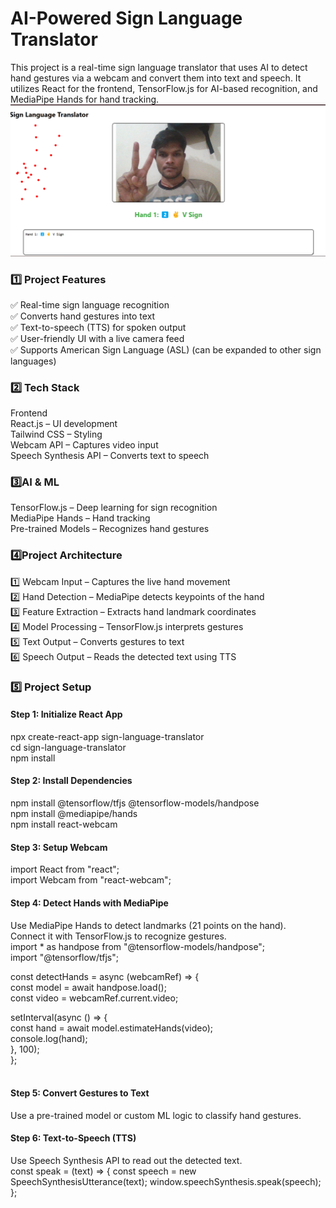 <h1>AI-Powered Sign Language Translator</h1>
This project is a real-time sign language translator that uses AI to detect hand gestures via a webcam and convert them into text and speech. 
It utilizes React for the frontend, TensorFlow.js for AI-based recognition, and MediaPipe Hands for hand tracking.

<img src="public/demo.png" alt="ScreenShot"/>

<h3>1️⃣ Project Features</h3>
<p>✅ Real-time sign language recognition<br>
✅ Converts hand gestures into text<br>
✅ Text-to-speech (TTS) for spoken output<br>
✅ User-friendly UI with a live camera feed<br>
✅ Supports American Sign Language (ASL) (can be expanded to other sign languages)

<h3>2️⃣ Tech Stack</h3>
Frontend<br>
React.js – UI development<br>
Tailwind CSS – Styling<br>
Webcam API – Captures video input<br>
Speech Synthesis API – Converts text to speech<br>

<h3>3️⃣AI & ML</h3>
TensorFlow.js – Deep learning for sign recognition<br>
MediaPipe Hands – Hand tracking<br>
Pre-trained Models – Recognizes hand gestures<br>

<h3>4️⃣Project Architecture</h3>

1️⃣ Webcam Input – Captures the live hand movement<br>
2️⃣ Hand Detection – MediaPipe detects keypoints of the hand<br>
3️⃣ Feature Extraction – Extracts hand landmark coordinates<br>
4️⃣ Model Processing – TensorFlow.js interprets gestures<br>
5️⃣ Text Output – Converts gestures to text<br>
6️⃣ Speech Output – Reads the detected text using TTS<br>

<h3>5️⃣ Project Setup</h3>
<h4>Step 1: Initialize React App</h4>
npx create-react-app sign-language-translator<br>
cd sign-language-translator<br>
npm install<br>

<h4>Step 2: Install Dependencies</h4>
npm install @tensorflow/tfjs @tensorflow-models/handpose<br>
npm install @mediapipe/hands<br>
npm install react-webcam<br>

<h4>Step 3: Setup Webcam</h4>
import React from "react";<br>
import Webcam from "react-webcam";<br>

<h4>Step 4: Detect Hands with MediaPipe</h4>
Use MediaPipe Hands to detect landmarks (21 points on the hand).<br>
Connect it with TensorFlow.js to recognize gestures.<br>
import * as handpose from "@tensorflow-models/handpose";<br>
import "@tensorflow/tfjs";<br>

const detectHands = async (webcamRef) => {<br>
  const model = await handpose.load();<br>
  const video = webcamRef.current.video;<br>

  setInterval(async () => {<br>
    const hand = await model.estimateHands(video);<br>
    console.log(hand);<br>
  }, 100);<br>
};<br>
<br>
<h4>Step 5: Convert Gestures to Text</h4>
Use a pre-trained model or custom ML logic to classify hand gestures.<br>


<h4>Step 6: Text-to-Speech (TTS)</h4>
Use Speech Synthesis API to read out the detected text.<br>
const speak = (text) => {
  const speech = new SpeechSynthesisUtterance(text);
  window.speechSynthesis.speak(speech);
};


